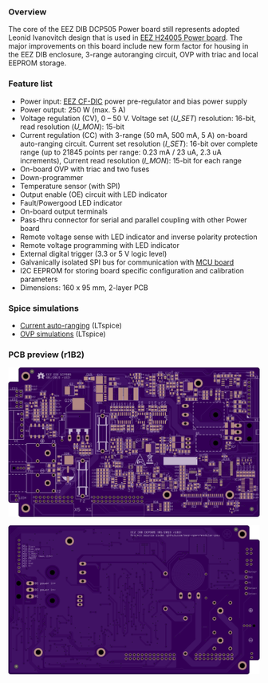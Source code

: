 ### Overview

The core of the EEZ DIB DCP505 Power board still represents adopted Leonid Ivanovitch design that is used in [EEZ H24005 Power board](https://github.com/eez-open/psu-hw/tree/master/Power%20board). The major improvements on this board include new form factor for housing in the EEZ DIB enclosure, 3-range autoranging circuit, OVP with triac and local EEPROM storage. 

### Feature list
- Power input: [EEZ CF-DIC]((https://github.com/eez-open/CF-DIC)_) power pre-regulator and bias power supply
- Power output: 250 W (max. 5 A)
- Voltage regulation (CV), 0 – 50 V. Voltage set (_U_SET_) resolution: 16-bit, read resolution (_U_MON_): 15-bit
- Current regulation (CC) with 3-range (50 mA, 500 mA, 5 A) on-board auto-ranging circuit. Current set resolution (_I_SET_): 16-bit over complete range (up to 21845 points per range: 0.23 mA / 23 uA, 2.3 uA increments), Current read resolution (_I_MON_): 15-bit for each range
- On-board OVP with triac and two fuses
- Down-programmer
- Temperature sensor (with SPI)
- Output enable (OE) circuit with LED indicator
- Fault/Powergood LED indicator
- On-board output terminals
- Pass-thru connector for serial and parallel coupling with other Power board
- Remote voltage sense with LED indicator and inverse polarity protection
- Remote voltage programming with LED indicator
- External digital trigger (3.3 or 5 V logic level)
- Galvanically isolated SPI bus for communication with [MCU board](https://github.com/eez-open/modular-psu/tree/master/mcu)
- I2C EEPROM for storing board specific configuration and calibration parameters
- Dimensions: 160 x 95 mm, 2-layer PCB

### Spice simulations

- [Current auto-ranging](https://github.com/eez-open/modular-psu/tree/master/dcp505/Spice/Auto-ranging) (LTspice)
- [OVP simulations](https://github.com/eez-open/modular-psu/tree/master/dcp505/Spice/OVP) (LTspice)

### PCB preview (r1B2)

![Top side](Images/EEZ_DIB_DCP505_PCB_top.png)

![Bottom side](Images/EEZ_DIB_DCP505_PCB_bottom.png)
